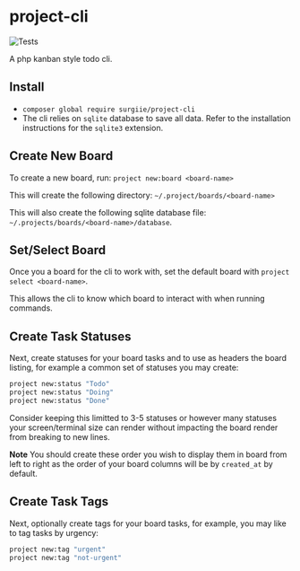 # project-cli
![Tests](https://github.com/surgiie/project-cli/actions/workflows/tests.yml/badge.svg)

A php kanban style todo cli. 
## Install

- `composer global require surgiie/project-cli`
- The cli relies on `sqlite` database to save all data. Refer to the installation instructions for the `sqlite3` extension.


## Create New Board

To create a new board, run: `project new:board <board-name>`

This will create the following directory: `~/.project/boards/<board-name>`

This will also create the following sqlite database file: `~/.projects/boards/<board-name>/database`.


## Set/Select Board

Once you a board for the cli to work with, set the default board with `project select <board-name>`.

This allows the cli to know which board to interact with when running commands. 


## Create Task Statuses

Next, create statuses for your board tasks and to use as headers the board listing, for example a common set of statuses you may create:

```bash
project new:status "Todo"
project new:status "Doing"
project new:status "Done"
```

Consider keeping this limitted to 3-5 statuses or however many statuses your screen/terminal size can render without impacting the board render from breaking to new lines.

**Note**  You should create these order you wish to display them in board from left to right as the order of your board columns will be by `created_at` by default.

## Create Task Tags

Next, optionally create tags for your board tasks, for example, you may like to tag tasks by urgency:

```bash
project new:tag "urgent"
project new:tag "not-urgent"
```

